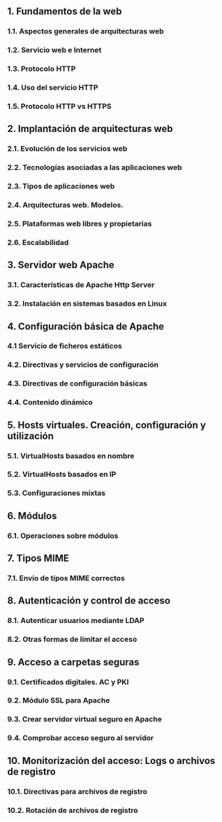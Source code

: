 
## 1. Fundamentos de la web

### 1.1. Aspectos generales de arquitecturas web

### 1.2. Servicio web e Internet

### 1.3. Protocolo HTTP

### 1.4. Uso del servicio HTTP

### 1.5. Protocolo HTTP vs HTTPS



## 2. Implantación de arquitecturas web

### 2.1. Evolución de los servicios web

### 2.2. Tecnologías asociadas a las aplicaciones web

### 2.3. Tipos de aplicaciones web

### 2.4. Arquitecturas web. Modelos.

### 2.5. Plataformas web libres y propietarias

### 2.6. Escalabilidad



## 3. Servidor web Apache

### 3.1. Características de Apache Http Server

### 3.2. Instalación en sistemas basados en Linux



## 4. Configuración básica de Apache


### 4.1 Servicio de ficheros estáticos

### 4.2. Directivas y servicios de configuración

### 4.3. Directivas de configuración básicas

### 4.4. Contenido dinámico



## 5. Hosts virtuales. Creación, configuración y utilización

### 5.1. VirtualHosts basados en nombre

### 5.2. VirtualHosts basados en IP

### 5.3. Configuraciones mixtas



## 6. Módulos

### 6.1. Operaciones sobre módulos



## 7. Tipos MIME

### 7.1. Envío de tipos MIME correctos



## 8. Autenticación y control de acceso

### 8.1. Autenticar usuarios mediante LDAP

### 8.2. Otras formas de limitar el acceso



## 9. Acceso a carpetas seguras

### 9.1. Certificados digitales. AC y PKI

### 9.2. Módulo SSL para Apache

### 9.3. Crear servidor virtual seguro en Apache

### 9.4. Comprobar acceso seguro al servidor



## 10. Monitorización del acceso: Logs o archivos de registro

### 10.1. Directivas para archivos de registro

### 10.2. Rotación de archivos de registro









